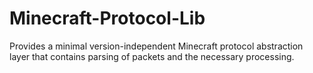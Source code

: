 # Minecraft-Protocol-Lib
Provides a minimal version-independent Minecraft protocol abstraction layer that contains parsing of packets and the necessary processing.
